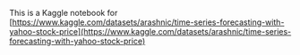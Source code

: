 This is a Kaggle notebook for [https://www.kaggle.com/datasets/arashnic/time-series-forecasting-with-yahoo-stock-price](https://www.kaggle.com/datasets/arashnic/time-series-forecasting-with-yahoo-stock-price)



